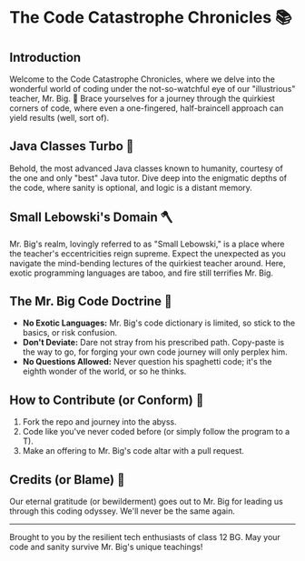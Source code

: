# The Code Catastrophe Chronicles 📚

## Introduction
Welcome to the Code Catastrophe Chronicles, where we delve into the wonderful world of coding under the not-so-watchful eye of our "illustrious" teacher, Mr. Big. 🦖 Brace yourselves for a journey through the quirkiest corners of code, where even a one-fingered, half-braincell approach can yield results (well, sort of).

## Java Classes Turbo 🚀
Behold, the most advanced Java classes known to humanity, courtesy of the one and only "best" Java tutor. Dive deep into the enigmatic depths of the code, where sanity is optional, and logic is a distant memory.

## Small Lebowski's Domain 🪓
Mr. Big's realm, lovingly referred to as "Small Lebowski," is a place where the teacher's eccentricities reign supreme. Expect the unexpected as you navigate the mind-bending lectures of the quirkiest teacher around. Here, exotic programming languages are taboo, and fire still terrifies Mr. Big.

## The Mr. Big Code Doctrine 📜
- **No Exotic Languages:** Mr. Big's code dictionary is limited, so stick to the basics, or risk confusion.
- **Don't Deviate:** Dare not stray from his prescribed path. Copy-paste is the way to go, for forging your own code journey will only perplex him.
- **No Questions Allowed:** Never question his spaghetti code; it's the eighth wonder of the world, or so he thinks.

## How to Contribute (or Conform) 🤝
1. Fork the repo and journey into the abyss.
2. Code like you've never coded before (or simply follow the program to a T).
3. Make an offering to Mr. Big's code altar with a pull request.

## Credits (or Blame) 👏
Our eternal gratitude (or bewilderment) goes out to Mr. Big for leading us through this coding odyssey. We'll never be the same again.

---
Brought to you by the resilient tech enthusiasts of class 12 BG. May your code and sanity survive Mr. Big's unique teachings!
